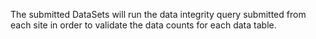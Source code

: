 The submitted DataSets will run the data integrity query submitted from each site in order to validate the data counts for each data table.  